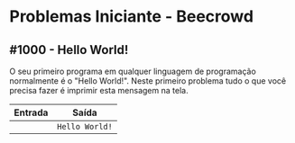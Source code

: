 # Problemas Iniciante - Beecrowd

## #1000 - Hello World!
<p>O seu primeiro programa em qualquer linguagem de programação normalmente é o "Hello World!". Neste primeiro problema tudo o que você precisa fazer é imprimir esta mensagem na tela.</p>

| Entrada  | Saída |
| -------- |:-----:|
|          | `Hello World!`|
